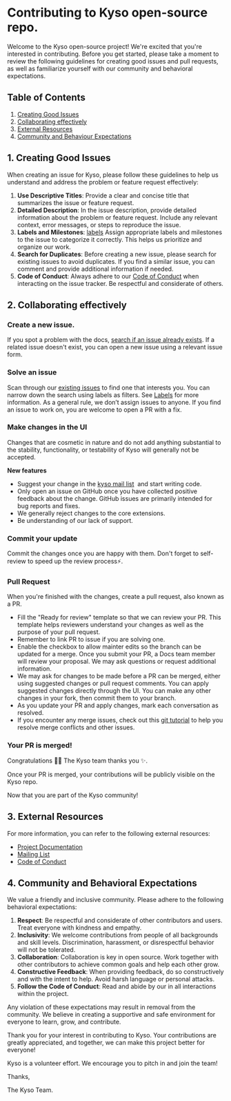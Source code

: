 # Contributing to Kyso open-source repo.

Welcome to the Kyso open-source project! We're excited that you're interested in contributing. Before you get started, please take a moment to review the following guidelines for creating good issues and pull requests, as well as familiarize yourself with our community and behavioral expectations.

## Table of Contents

1. [Creating Good Issues](https://github.com/kyso-io/kyso-store/blob/develop/doc/CONTRIBUTING.md#1-creating-good-issues)
2. [Collaborating effectively](https://github.com/kyso-io/kyso-store/blob/develop/doc/CONTRIBUTING.md#2-collaborating-effectively)
3. [External Resources](https://github.com/kyso-io/kyso-store/blob/develop/doc/CONTRIBUTING.md#3-external-resources)
4. [Community and Behaviour Expectations](https://github.com/kyso-io/kyso-store/blob/develop/doc/CONTRIBUTING.md#4-community-and-behavioral-expectations)

## 1. Creating Good Issues

When creating an issue for Kyso, please follow these guidelines to help us understand and address the problem or feature request effectively:

1. **Use Descriptive Titles**: Provide a clear and concise title that summarizes the issue or feature request.
2. **Detailed Description**: In the issue description, provide detailed information about the problem or feature request. Include any relevant context, error messages, or steps to reproduce the issue.
3. **Labels and Milestones**: [labels](https://github.com/kyso-io/kyso-store/blob/develop/doc/labels.md) Assign appropriate labels and milestones to the issue to categorize it correctly. This helps us prioritize and organize our work.
4. **Search for Duplicates**: Before creating a new issue, please search for existing issues to avoid duplicates. If you find a similar issue, you can comment and provide additional information if needed.
5. **Code of Conduct**: Always adhere to our [Code of Conduct](https://github.com/kyso-io/kyso-store/blob/develop/CODE_OF_CONDUCT.md) when interacting on the issue tracker. Be respectful and considerate of others.

## 2. **Collaborating effectively**

### Create a new issue.

If you spot a problem with the docs, [search if an issue already exists](https://github.com/kyso-io/kyso-store/issues). If a related issue doesn't exist, you can open a new issue using a relevant issue form.

### Solve an issue

Scan through our [existing issues](https://github.com/kyso-io/kyso-store/issues) to find one that interests you. You can narrow down the search using labels as filters. See [Labels](https://github.com/kyso-io/kyso-store/blob/develop/doc/labels.md) for more information. As a general rule, we don’t assign issues to anyone. If you find an issue to work on, you are welcome to open a PR with a fix.

### Make changes in the UI

Changes that are cosmetic in nature and do not add anything substantial to the stability, functionality, or testability of Kyso will generally not be accepted.

**New features**

- Suggest your change in the [kyso mail list](https://github.com/kyso-io/kyso-store/blob/develop/doc/mail-list.md)  and start writing code.
- Only open an issue on GitHub once you have collected positive feedback about the change. GitHub issues are primarily intended for bug reports and fixes.
- We generally reject changes to the core extensions.
- Be understanding of our lack of support.

### Commit your update

Commit the changes once you are happy with them. Don't forget to self-review to speed up the review process⚡.

### Pull Request

When you're finished with the changes, create a pull request, also known as a PR.

- Fill the "Ready for review" template so that we can review your PR. This template helps reviewers understand your changes as well as the purpose of your pull request.
- Remember to link PR to issue if you are solving one.
- Enable the checkbox to allow mainter edits so the branch can be updated for a merge. Once you submit your PR, a Docs team member will review your proposal. We may ask questions or request additional information.
- We may ask for changes to be made before a PR can be merged, either using suggested changes or pull request comments. You can apply suggested changes directly through the UI. You can make any other changes in your fork, then commit them to your branch.
- As you update your PR and apply changes, mark each conversation as resolved.
- If you encounter any merge issues, check out this [git tutorial](https://github.com/skills/resolve-merge-conflicts) to help you resolve merge conflicts and other issues.

### Your PR is merged!

Congratulations 🎉🎉 The Kyso team thanks you ✨.

Once your PR is merged, your contributions will be publicly visible on the Kyso repo.

Now that you are part of the Kyso community!

## 3. External Resources

For more information, you can refer to the following external resources:

- [Project Documentation](https://docs.kyso.io/)
- [Mailing List](https://github.com/kyso-io/kyso-store/blob/develop/doc/mail-list.md)
- [Code of Conduct](https://github.com/kyso-io/kyso-store/blob/develop/CODE_OF_CONDUCT.md)

## 4. Community and Behavioral Expectations

We value a friendly and inclusive community. Please adhere to the following behavioral expectations:

1. **Respect**: Be respectful and considerate of other contributors and users. Treat everyone with kindness and empathy.
2. **Inclusivity**: We welcome contributions from people of all backgrounds and skill levels. Discrimination, harassment, or disrespectful behavior will not be tolerated.
3. **Collaboration**: Collaboration is key in open source. Work together with other contributors to achieve common goals and help each other grow.
4. **Constructive Feedback**: When providing feedback, do so constructively and with the intent to help. Avoid harsh language or personal attacks.
5. **Follow the Code of Conduct**: Read and abide by our in all interactions within the project.
    

Any violation of these expectations may result in removal from the community. We believe in creating a supportive and safe environment for everyone to learn, grow, and contribute.

Thank you for your interest in contributing to Kyso. Your contributions are greatly appreciated, and together, we can make this project better for everyone!

Kyso is a volunteer effort. We encourage you to pitch in and join the team!

Thanks,

The Kyso Team.
